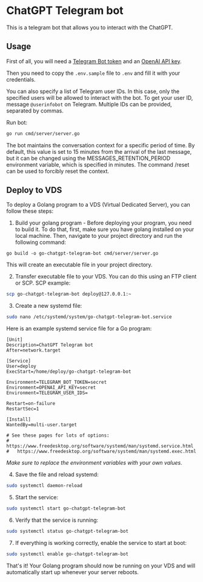 # ChatGPT Telegram bot

This is a telegram bot that allows you to interact with the ChatGPT.

## Usage

First of all, you will need a [Telegram Bot token](https://core.telegram.org/bots#6-botfather)
and an [OpenAI API key](https://beta.openai.com/account/api-keys).

Then you need to copy the `.env.sample` file to `.env` and fill it with your credentials.

You can also specify a list of Telegram user IDs.
In this case, only the specified users will be allowed to interact with the bot.
To get your user ID, message `@userinfobot` on Telegram.
Multiple IDs can be provided, separated by commas.

Run bot:

```sh
go run cmd/server/server.go
```

The bot maintains the conversation context for a specific period of time.
By default, this value is set to 15 minutes from the arrival of the last message, but it can be changed using the
MESSAGES_RETENTION_PERIOD environment variable, which is specified in minutes.
The command /reset can be used to forcibly reset the context.

## Deploy to VDS

To deploy a Golang program to a VDS (Virtual Dedicated Server), you can follow these steps:

1. Build your golang program - Before deploying your program, you need to build it.
   To do that, first, make sure you have golang installed on your local machine.
   Then, navigate to your project directory and run the following command:

```
go build -o go-chatgpt-telegram-bot cmd/server/server.go
```

This will create an executable file in your project directory.

2. Transfer executable file to your VDS. You can do this using an FTP client or SCP. SCP example:

```bash
scp go-chatgpt-telegram-bot deploy@127.0.0.1:~
```

3. Create a new systemd file:

```bash
sudo nano /etc/systemd/system/go-chatgpt-telegram-bot.service
```

Here is an example systemd service file for a Go program:

```
[Unit]
Description=ChatGPT Telegram bot
After=network.target

[Service]
User=deploy
ExecStart=/home/deploy/go-chatgpt-telegram-bot

Environment=TELEGRAM_BOT_TOKEN=secret
Environment=OPENAI_API_KEY=secret
Environment=TELEGRAM_USER_IDS=

Restart=on-failure
RestartSec=1

[Install]
WantedBy=multi-user.target

# See these pages for lots of options:
#   https://www.freedesktop.org/software/systemd/man/systemd.service.html
#   https://www.freedesktop.org/software/systemd/man/systemd.exec.html
```

_Make sure to replace the environment variables with your own values._

4. Save the file and reload systemd:

```bash
sudo systemctl daemon-reload
```

5. Start the service:

```bash
sudo systemctl start go-chatgpt-telegram-bot
```

6. Verify that the service is running:

```bash
sudo systemctl status go-chatgpt-telegram-bot
```

7. If everything is working correctly, enable the service to start at boot:

```bash
sudo systemctl enable go-chatgpt-telegram-bot
```

That's it! Your Golang program should now be running on your VDS and will automatically start up whenever your server reboots.